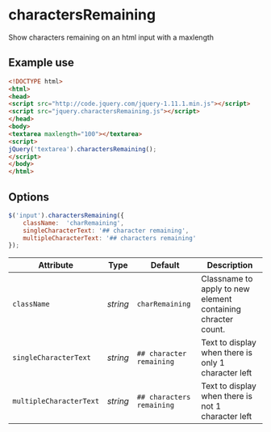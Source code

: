 # charactersRemaining
Show characters remaining on an html input with a maxlength

## Example use

```html
<!DOCTYPE html>
<html>
<head>
<script src="http://code.jquery.com/jquery-1.11.1.min.js"></script>
<script src="jquery.charactersRemaining.js"></script>
</head>
<body>
<textarea maxlength="100"></textarea>
<script>
jQuery('textarea').charactersRemaining();
</script>
</body>
</html>
```

## Options

```javascript
$('input').charactersRemaining({
    className:  'charRemaining',
    singleCharacterText: '## character remaining',
    multipleCharacterText: '## characters remaining'
});
```

Attribute		| Type		| Default		        | Description
---			| ---		| ---				| ---
`className`		| *string*	| `charRemaining`		| Classname to apply to new element containing chracter count.
`singleCharacterText`	| *string*	| `## character remaining`	| Text to display when there is only 1 character left
`multipleCharacterText`	| *string*	| `## characters remaining`	| Text to display when there is not 1 character left

